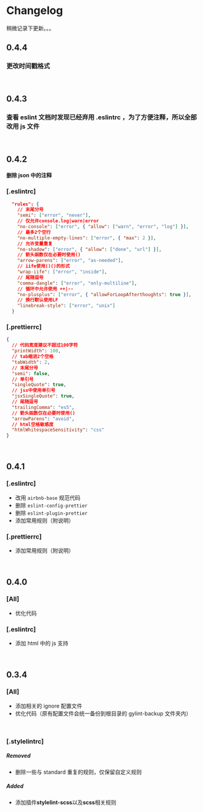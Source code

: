 # Changelog

稍微记录下更新。。。
<br>

## 0.4.4

### 更改时间戳格式

<br>

## 0.4.3

### 查看 eslint 文档时发现已经弃用 .eslintrc ，为了方便注释，所以全部改用 js 文件

<br>

## 0.4.2

#### 删除 json 中的注释

### [.eslintrc]

```json
  "rules": {
    // 末尾分号
    "semi": ["error", "never"],
    // 仅允许console.log|warn|error
    "no-console": ["error", { "allow": ["warn", "error", "log"] }],
    // 最多2个空行
    "no-multiple-empty-lines": ["error", { "max": 2 }],
    // 允许变量重复
    "no-shadow": ["error", { "allow": ["done", "url"] }],
    // 箭头函数仅在必要时使用()
    "arrow-parens": ["error", "as-needed"],
    // iife使用()()的形式
    "wrap-iife": ["error", "inside"],
    // 尾随逗号
    "comma-dangle": ["error", "only-multiline"],
    // 循环中允许使用 ++|--
    "no-plusplus": ["error", { "allowForLoopAfterthoughts": true }],
    // 换行默认使用LF
    "linebreak-style": ["error", "unix"]
  }
```

### [.prettierrc]

```json
{
  // 代码宽度建议不超过100字符
  "printWidth": 100,
  // tab缩进2个空格
  "tabWidth": 2,
  // 末尾分号
  "semi": false,
  // 单引号
  "singleQuote": true,
  // jsx中使用单引号
  "jsxSingleQuote": true,
  // 尾随逗号
  "trailingComma": "es5",
  // 箭头函数仅在必要时使用()
  "arrowParens": "avoid",
  // html空格敏感度
  "htmlWhitespaceSensitivity": "css"
}
```

<br>

## 0.4.1

### [.eslintrc]

- 改用 `airbnb-base` 规范代码
- 删除 `eslint-config-prettier`
- 删除 `eslint-plugin-prettier`
- 添加常用规则（附说明）

### [.prettierrc]

- 添加常用规则（附说明）

<br>

## 0.4.0

### [All]

- 优化代码

### [.eslintrc]

- 添加 html 中的 js 支持

<br>

## 0.3.4

### [All]

- 添加相关的 ignore 配置文件
- 优化代码（原有配置文件会统一备份到根目录的 gylint-backup 文件夹内）

<br>

### [.stylelintrc]

##### Removed

- 删除一些与 standard 重复的规则，仅保留自定义规则

##### Added

- 添加插件**stylelint-scss**以及**scss**相关规则
